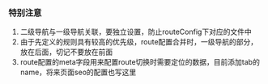 ### 特别注意
1. 二级导航与一级导航关联，要独立设置，防止routeConfig下对应的文件中
2. 由于先定义的规则具有较高的优先级，route配置合并时，一级导航的部分，放在后面，切记不要放在前面
3. route配置的meta字段用来配置route切换时需要定位的数据，目前添加tab的name，将来页面seo的配置也写这里
